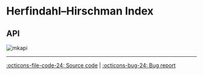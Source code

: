 # Herfindahl–Hirschman Index

## API

![mkapi](frds.measures.hhi_index|short)

---

[:octicons-file-code-24: Source code](https://github.com/mgao6767/frds/blob/master/frds/measures/func_hhi_index.py) | [:octicons-bug-24: Bug report](https://github.com/mgao6767/frds/issues/new?assignees=mgao6767&labels=&template=bug_report.md&title=%5BBUG%5D)